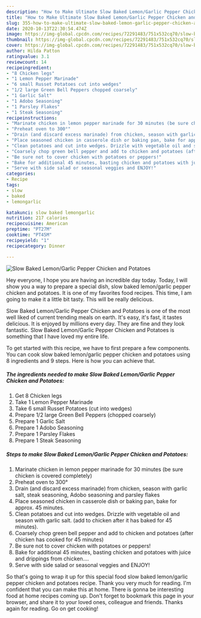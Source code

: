 ```yaml
---
description: "How to Make Ultimate Slow Baked Lemon/Garlic Pepper Chicken and Potatoes"
title: "How to Make Ultimate Slow Baked Lemon/Garlic Pepper Chicken and Potatoes"
slug: 355-how-to-make-ultimate-slow-baked-lemon-garlic-pepper-chicken-and-potatoes
date: 2020-10-13T22:30:54.474Z
image: https://img-global.cpcdn.com/recipes/72291483/751x532cq70/slow-baked-lemongarlic-pepper-chicken-and-potatoes-recipe-main-photo.jpg
thumbnail: https://img-global.cpcdn.com/recipes/72291483/751x532cq70/slow-baked-lemongarlic-pepper-chicken-and-potatoes-recipe-main-photo.jpg
cover: https://img-global.cpcdn.com/recipes/72291483/751x532cq70/slow-baked-lemongarlic-pepper-chicken-and-potatoes-recipe-main-photo.jpg
author: Hilda Patton
ratingvalue: 3.1
reviewcount: 14
recipeingredient:
- "8 Chicken legs"
- "1 Lemon Pepper Marinade"
- "6 small Russet Potatoes cut into wedges"
- "1/2 large Green Bell Peppers chopped coarsely"
- "1 Garlic Salt"
- "1 Adobo Seasoning"
- "1 Parsley Flakes"
- "1 Steak Seasoning"
recipeinstructions:
- "Marinate chicken in lemon pepper marinade for 30 minutes (be sure chicken is covered completely)"
- "Preheat oven to 300°"
- "Drain (and discard excess marinade) from chicken, season with garlic salt, steak seasoning, Adobo seasoning and parsley flakes"
- "Place seasoned chicken in casserole dish or baking pan, bake for approx. 45 minutes."
- "Clean potatoes and cut into wedges. Drizzle with vegetable oil and season with garlic salt. (add to chicken after it has baked for 45 minutes)."
- "Coarsely chop green bell pepper and add to chicken and potatoes (after chicken has cooked for 45 minutes)"
- "Be sure not to cover chicken with potatoes or peppers!"
- "Bake for additional 45 minutes, basting chicken and potatoes with juice and drippings from chicken...."
- "Serve with side salad or seasonal veggies and ENJOY!"
categories:
- Recipe
tags:
- slow
- baked
- lemongarlic

katakunci: slow baked lemongarlic 
nutrition: 217 calories
recipecuisine: American
preptime: "PT27M"
cooktime: "PT45M"
recipeyield: "1"
recipecategory: Dinner

---
```



![Slow Baked Lemon/Garlic Pepper Chicken and Potatoes](https://img-global.cpcdn.com/recipes/72291483/751x532cq70/slow-baked-lemongarlic-pepper-chicken-and-potatoes-recipe-main-photo.jpg)

Hey everyone, I hope you are having an incredible day today. Today, I will show you a way to prepare a special dish, slow baked lemon/garlic pepper chicken and potatoes. It is one of my favorites food recipes. This time, I am going to make it a little bit tasty. This will be really delicious.

Slow Baked Lemon/Garlic Pepper Chicken and Potatoes is one of the most well liked of current trending meals on earth. It's easy, it's fast, it tastes delicious. It is enjoyed by millions every day. They are fine and they look fantastic. Slow Baked Lemon/Garlic Pepper Chicken and Potatoes is something that I have loved my entire life.




To get started with this recipe, we have to first prepare a few components. You can cook slow baked lemon/garlic pepper chicken and potatoes using 8 ingredients and 9 steps. Here is how you can achieve that.

<!--inarticleads1-->

##### The ingredients needed to make Slow Baked Lemon/Garlic Pepper Chicken and Potatoes:

1. Get 8 Chicken legs
1. Take 1 Lemon Pepper Marinade
1. Take 6 small Russet Potatoes (cut into wedges)
1. Prepare 1/2 large Green Bell Peppers (chopped coarsely)
1. Prepare 1 Garlic Salt
1. Prepare 1 Adobo Seasoning
1. Prepare 1 Parsley Flakes
1. Prepare 1 Steak Seasoning




<!--inarticleads2-->

##### Steps to make Slow Baked Lemon/Garlic Pepper Chicken and Potatoes:

1. Marinate chicken in lemon pepper marinade for 30 minutes (be sure chicken is covered completely)
1. Preheat oven to 300°
1. Drain (and discard excess marinade) from chicken, season with garlic salt, steak seasoning, Adobo seasoning and parsley flakes
1. Place seasoned chicken in casserole dish or baking pan, bake for approx. 45 minutes.
1. Clean potatoes and cut into wedges. Drizzle with vegetable oil and season with garlic salt. (add to chicken after it has baked for 45 minutes).
1. Coarsely chop green bell pepper and add to chicken and potatoes (after chicken has cooked for 45 minutes)
1. Be sure not to cover chicken with potatoes or peppers!
1. Bake for additional 45 minutes, basting chicken and potatoes with juice and drippings from chicken....
1. Serve with side salad or seasonal veggies and ENJOY!




So that's going to wrap it up for this special food slow baked lemon/garlic pepper chicken and potatoes recipe. Thank you very much for reading. I'm confident that you can make this at home. There is gonna be interesting food at home recipes coming up. Don't forget to bookmark this page in your browser, and share it to your loved ones, colleague and friends. Thanks again for reading. Go on get cooking!
